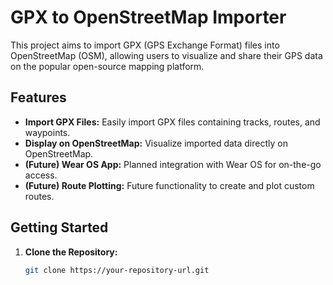 # GPX to OpenStreetMap Importer

This project aims to import GPX (GPS Exchange Format) files into OpenStreetMap (OSM), allowing users to visualize and share their GPS data on the popular open-source mapping platform.

## Features

* **Import GPX Files:** Easily import GPX files containing tracks, routes, and waypoints.
* **Display on OpenStreetMap:** Visualize imported data directly on OpenStreetMap.
* **(Future) Wear OS App:** Planned integration with Wear OS for on-the-go access.
* **(Future) Route Plotting:** Future functionality to create and plot custom routes.

## Getting Started

1. **Clone the Repository:**
   ```bash
   git clone https://your-repository-url.git
